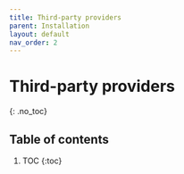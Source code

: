 ```yaml
---
title: Third-party providers
parent: Installation
layout: default
nav_order: 2
---
```


# Third-party providers
{: .no_toc}

## Table of contents
1. TOC
{:toc}